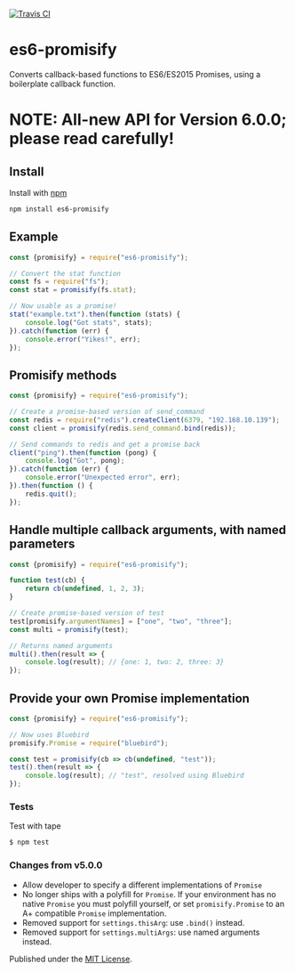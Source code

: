 [![Travis CI](https://travis-ci.org/digitaldesignlabs/es6-promisify.svg)](https://travis-ci.org/digitaldesignlabs/es6-promisify)

# es6-promisify
Converts callback-based functions to ES6/ES2015 Promises, using a boilerplate callback function.

NOTE: All-new API for Version 6.0.0; please read carefully!
===========================================================

## Install
Install with [npm](https://npmjs.org/package/es6-promisify)

```bash
npm install es6-promisify
```

## Example
```js
const {promisify} = require("es6-promisify");

// Convert the stat function
const fs = require("fs");
const stat = promisify(fs.stat);

// Now usable as a promise!
stat("example.txt").then(function (stats) {
    console.log("Got stats", stats);
}).catch(function (err) {
    console.error("Yikes!", err);
});
```

## Promisify methods
```js
const {promisify} = require("es6-promisify");

// Create a promise-based version of send_command
const redis = require("redis").createClient(6379, "192.168.10.139");
const client = promisify(redis.send_command.bind(redis));

// Send commands to redis and get a promise back
client("ping").then(function (pong) {
    console.log("Got", pong);
}).catch(function (err) {
    console.error("Unexpected error", err);
}).then(function () {
    redis.quit();
});
```

## Handle multiple callback arguments, with named parameters
```js
const {promisify} = require("es6-promisify");

function test(cb) {
    return cb(undefined, 1, 2, 3);
}

// Create promise-based version of test
test[promisify.argumentNames] = ["one", "two", "three"];
const multi = promisify(test);

// Returns named arguments
multi().then(result => {
    console.log(result); // {one: 1, two: 2, three: 3}
});
```

## Provide your own Promise implementation
```js
const {promisify} = require("es6-promisify");

// Now uses Bluebird
promisify.Promise = require("bluebird");

const test = promisify(cb => cb(undefined, "test"));
test().then(result => {
    console.log(result); // "test", resolved using Bluebird
});
```

### Tests
Test with tape
```bash
$ npm test
```

### Changes from v5.0.0
- Allow developer to specify a different implementations of `Promise`
- No longer ships with a polyfill for `Promise`. If your environment has no native `Promise` you must polyfill yourself, or set `promisify.Promise` to an A+ compatible `Promise` implementation.
- Removed support for `settings.thisArg`: use `.bind()` instead.
- Removed support for `settings.multiArgs`: use named arguments instead.

Published under the [MIT License](http://opensource.org/licenses/MIT).
